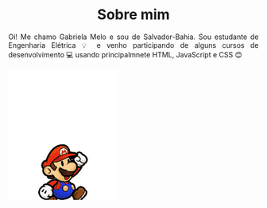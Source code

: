 <h1 align="center"> Sobre mim </h1>
<p align="justify"> Oi! Me chamo Gabriela Melo e sou de Salvador-Bahia. Sou estudante de Engenharia Elétrica 💡 e venho participando de alguns cursos de desenvolvimento 💻 usando principalmnete HTML, JavaScript e CSS 😊 </p>

![Super Mario](https://github.com/gabiRmelo/gabiRmelo/blob/master/super_mario.gif)


<!--
**gabiRmelo/gabiRmelo** is a ✨ _special_ ✨ repository because its `README.md` (this file) appears on your GitHub profile.


